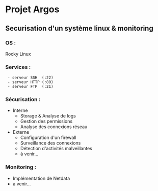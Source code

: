 # Projet Argos

## Securisation d'un système linux & monitoring
### OS :
 Rocky Linux

 
### Services :
```
 - serveur SSH  (:22)
 - serveur HTTP (:80)
 - serveur FTP  (:21)
 ```
### Sécurisation :
 - Interne
	 - Storage & Analyse de logs
	 - Gestion des permissions
	 - Analyse des connexions réseau
- Externe
	- Configuration d'un firewall
	- Surveillance des connexions
	- Détection d'activités malveillantes
	- à venir...

### Monitoring :
 - Implémentation de Netdata
 - à venir... 


